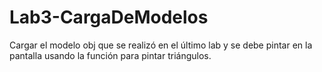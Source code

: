 # Lab3-CargaDeModelos
Cargar el modelo obj que se realizó en el último lab y se debe pintar en la pantalla usando la función para pintar triángulos.
